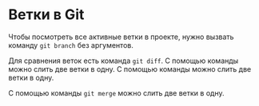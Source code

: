 # Ветки в Git

Чтобы посмотреть все активные ветки в проекте, нужно вызвать команду `git branch` без аргументов.  

Для сравнения веток есть команда `git diff`. С помощью команды  можно слить две ветки в одну.
С помощью команды  можно слить две ветки в одну.

С помощью команды `git merge` можно слить две ветки в одну. 